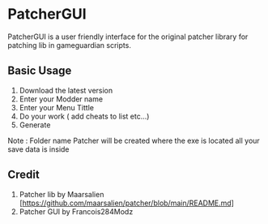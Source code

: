 # PatcherGUI
PatcherGUI  is a user friendly interface for the original patcher  library for patching lib in gameguardian scripts.



## Basic Usage
1. Download the latest version  
2. Enter your Modder name
3. Enter your Menu Tittle 
4. Do your work ( add cheats to list etc...)
5. Generate 

Note : Folder name Patcher will be created where the exe is located all your save data is inside 

## Credit

1. Patcher lib by Maarsalien  [https://github.com/maarsalien/patcher/blob/main/README.md]
2. Patcher GUI by Francois284Modz 
